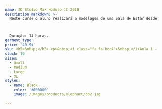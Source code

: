 ```yaml
---
name: 3D Studio Max Módulo II 2018
description_markdown: >-
  Neste curso o aluno realizará a modelagem de uma Sala de Estar desde a importação da Planta e Criação das Paredes, passando pela modelagem dos móveis e finalizando com a aplicação dos materiais, iluminação e renderização da cena.



  Duração: 18 horas.
garment_type:
price: '49.90'
sku: <h5>&nbsp;</h5> <p>&nbsp;<i class="fa fa-book">&nbsp;</i>Aula 1 - Introdução</p> <p>&nbsp;<i class="fa fa-book">&nbsp;</i>Aula 2 - Design de interiores</p> <p>&nbsp;<i class="fa fa-book">&nbsp;</i>Aula 3 - Verificando Medidas</p> <p>&nbsp;<i class="fa fa-book">&nbsp;</i>Aula 4 - Parâmetros de objetos</p> <p>&nbsp;<i class="fa fa-book">&nbsp;</i>Aula 5 - Ferramenta Extrude</p> <p>&nbsp;<i class="fa fa-book">&nbsp;</i>Aula 6 - Nomeando Objetos</p> <p>&nbsp;<i class="fa fa-book">&nbsp;</i>Aula 7 - Visualização de objetos</p> <p>&nbsp;<i class="fa fa-book">&nbsp;</i>Aula 8 - Clonando Objetos</p> <p>&nbsp;<i class="fa fa-book">&nbsp;</i>Aula 9 - Ocultando objetos</p> <p>&nbsp;<i class="fa fa-book">&nbsp;</i>Aula 10 - Clonagem</p> <p>&nbsp;<i class="fa fa-book">&nbsp;</i>Aula 11 - SHIFT + Extrude</p> <p>&nbsp;<i class="fa fa-book">&nbsp;</i>Aula 12 - Ferramenta Connect</p> <p>&nbsp;<i class="fa fa-book">&nbsp;</i>Aula 13 - Relembrando medidas</p> <p>&nbsp;<i class="fa fa-book">&nbsp;</i>Aula 14 - Viewports</p> <p>&nbsp;<i class="fa fa-book">&nbsp;</i>Aula 15 - Criando Splines</p> <p>&nbsp;<i class="fa fa-book">&nbsp;</i>Aula 16 - Modifier List</p> <p>&nbsp;<i class="fa fa-book">&nbsp;</i>Aula 17 - Relembrando Nomes</p> <p>&nbsp;<i class="fa fa-book">&nbsp;</i>Aula 18 - Group</p> <p>&nbsp;<i class="fa fa-book">&nbsp;</i>Aula 19 - Alterando Parâmetros</p> <p>&nbsp;<i class="fa fa-book">&nbsp;</i>Aula 20 - Opções de Seleção</p> <p>&nbsp;<i class="fa fa-book">&nbsp;</i>Aula 21 - Loop</p> <p>&nbsp;<i class="fa fa-book">&nbsp;</i>Aula 22 - Modificador Symmetry + Flip</p> <p>&nbsp;<i class="fa fa-book">&nbsp;</i>Aula 23 - Create Shape + Sides</p> <p>&nbsp;<i class="fa fa-book">&nbsp;</i>Aula 24 - Group</p> <p>&nbsp;<i class="fa fa-book">&nbsp;</i>Aula 25 - Ferramenta Angle Snap Toggle</p> <p>&nbsp;<i class="fa fa-book">&nbsp;</i>Aula 26 - Barra de Ferramentas Principal</p> <p>&nbsp;<i class="fa fa-book">&nbsp;</i>Aula 27 - Ocultando Visualizações</p> <p>&nbsp;<i class="fa fa-book">&nbsp;</i>Aula 28 - Viewports</p> <p>&nbsp;<i class="fa fa-book">&nbsp;</i>Aula 29 - Conversão para Polígono Editável</p> <p>&nbsp;<i class="fa fa-book">&nbsp;</i>Aula 30 - Modificador Turbosmooth</p> <p>&nbsp;<i class="fa fa-book">&nbsp;</i>Aula 31 - Menu Create</p> <p>&nbsp;<i class="fa fa-book">&nbsp;</i>Aula 32 - Select And Move</p> <p>&nbsp;<i class="fa fa-book">&nbsp;</i>Aula 33 - Aplicar Material</p> <p>&nbsp;<i class="fa fa-book">&nbsp;</i>Aula 34 - Texturas Baseadas em Imagens</p> <p>&nbsp;<i class="fa fa-book">&nbsp;</i>Aula 35 - Luz fotométrica</p> <p>&nbsp;<i class="fa fa-book">&nbsp;</i>Aula 36 - Câmeras</p>
stock: 10
sizes:
  - Small
  - Medium
  - Large
  - XL
styles:
  - name: Black
    color: '#000000'
    image: /images/products/elephant/3d2.jpg
  
---
```

